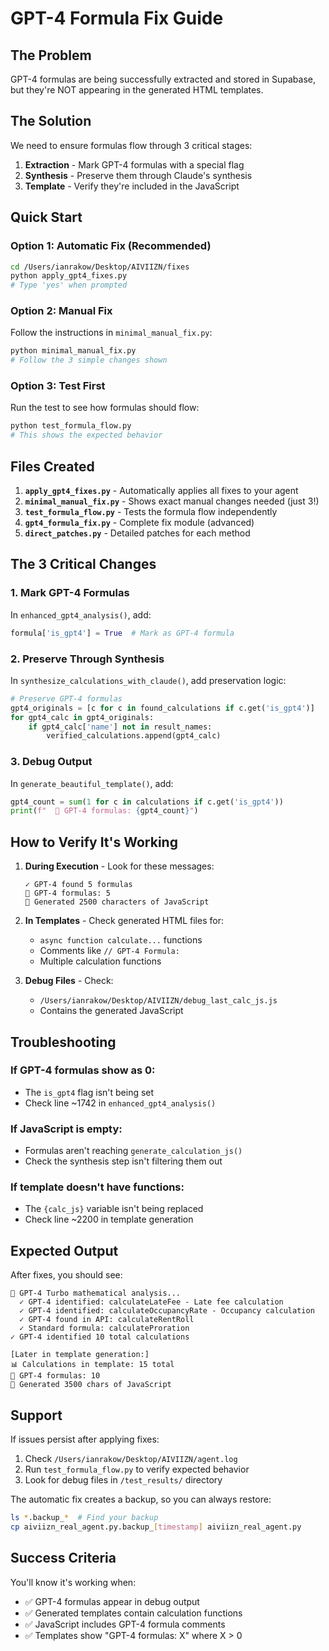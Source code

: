 # GPT-4 Formula Fix Guide

## The Problem
GPT-4 formulas are being successfully extracted and stored in Supabase, but they're NOT appearing in the generated HTML templates.

## The Solution
We need to ensure formulas flow through 3 critical stages:
1. **Extraction** - Mark GPT-4 formulas with a special flag
2. **Synthesis** - Preserve them through Claude's synthesis
3. **Template** - Verify they're included in the JavaScript

## Quick Start

### Option 1: Automatic Fix (Recommended)
```bash
cd /Users/ianrakow/Desktop/AIVIIZN/fixes
python apply_gpt4_fixes.py
# Type 'yes' when prompted
```

### Option 2: Manual Fix
Follow the instructions in `minimal_manual_fix.py`:
```bash
python minimal_manual_fix.py
# Follow the 3 simple changes shown
```

### Option 3: Test First
Run the test to see how formulas should flow:
```bash
python test_formula_flow.py
# This shows the expected behavior
```

## Files Created

1. **`apply_gpt4_fixes.py`** - Automatically applies all fixes to your agent
2. **`minimal_manual_fix.py`** - Shows exact manual changes needed (just 3!)
3. **`test_formula_flow.py`** - Tests the formula flow independently
4. **`gpt4_formula_fix.py`** - Complete fix module (advanced)
5. **`direct_patches.py`** - Detailed patches for each method

## The 3 Critical Changes

### 1. Mark GPT-4 Formulas
In `enhanced_gpt4_analysis()`, add:
```python
formula['is_gpt4'] = True  # Mark as GPT-4 formula
```

### 2. Preserve Through Synthesis
In `synthesize_calculations_with_claude()`, add preservation logic:
```python
# Preserve GPT-4 formulas
gpt4_originals = [c for c in found_calculations if c.get('is_gpt4')]
for gpt4_calc in gpt4_originals:
    if gpt4_calc['name'] not in result_names:
        verified_calculations.append(gpt4_calc)
```

### 3. Debug Output
In `generate_beautiful_template()`, add:
```python
gpt4_count = sum(1 for c in calculations if c.get('is_gpt4'))
print(f"  🤖 GPT-4 formulas: {gpt4_count}")
```

## How to Verify It's Working

1. **During Execution** - Look for these messages:
   ```
   ✓ GPT-4 found 5 formulas
   🤖 GPT-4 formulas: 5
   📝 Generated 2500 characters of JavaScript
   ```

2. **In Templates** - Check generated HTML files for:
   - `async function calculate...` functions
   - Comments like `// GPT-4 Formula:`
   - Multiple calculation functions

3. **Debug Files** - Check:
   - `/Users/ianrakow/Desktop/AIVIIZN/debug_last_calc_js.js`
   - Contains the generated JavaScript

## Troubleshooting

### If GPT-4 formulas show as 0:
- The `is_gpt4` flag isn't being set
- Check line ~1742 in `enhanced_gpt4_analysis()`

### If JavaScript is empty:
- Formulas aren't reaching `generate_calculation_js()`
- Check the synthesis step isn't filtering them out

### If template doesn't have functions:
- The `{calc_js}` variable isn't being replaced
- Check line ~2200 in template generation

## Expected Output

After fixes, you should see:
```
🧠 GPT-4 Turbo mathematical analysis...
  ✓ GPT-4 identified: calculateLateFee - Late fee calculation
  ✓ GPT-4 identified: calculateOccupancyRate - Occupancy calculation
  ✓ GPT-4 found in API: calculateRentRoll
  ✓ Standard formula: calculateProration
✓ GPT-4 identified 10 total calculations

[Later in template generation:]
📊 Calculations in template: 15 total
🤖 GPT-4 formulas: 10
📝 Generated 3500 chars of JavaScript
```

## Support

If issues persist after applying fixes:
1. Check `/Users/ianrakow/Desktop/AIVIIZN/agent.log`
2. Run `test_formula_flow.py` to verify expected behavior
3. Look for debug files in `/test_results/` directory

The automatic fix creates a backup, so you can always restore:
```bash
ls *.backup_*  # Find your backup
cp aiviizn_real_agent.py.backup_[timestamp] aiviizn_real_agent.py
```

## Success Criteria

You'll know it's working when:
- ✅ GPT-4 formulas appear in debug output
- ✅ Generated templates contain calculation functions
- ✅ JavaScript includes GPT-4 formula comments
- ✅ Templates show "GPT-4 formulas: X" where X > 0
